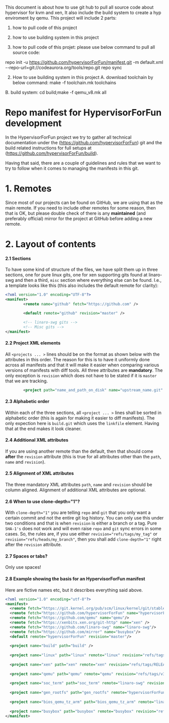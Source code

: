 This document is about how to use git hub to pull all source code about hypervisor for kvm and xen,
It also include the build system to create a hyp enviroment by qemu. This project will include 2 parts:
1. how to pull code of this project
2. how to use building system in this project

1. how to pull code of this projet:
please use below command to pull all source code:

repo init -u https://github.com/hypervisorForFun/manifest.git -m default.xml --repo-url=git://codeaurora.org/tools/repo.git
repo sync

2. How to use building system in this project
A. download toolchain by below command:
   make -f toolchain.mk toolchains
   
B. build system:
   cd build;make -f qemu_v8.mk all



# Repo manifest for HypervisorForFun development

In the HypervisorForFun project we try to gather all technical documentation under the
(https://github.com/hypervisorForFun) git and the build related
instructions for full setups at (https://github.com/hypervisorForFun/build).

Having that said, there are a couple of guidelines and rules that we want to
try to follow when it comes to managing the manifests in this git.

# 1. Remotes
Since most of our projects can be found on GitHub, we are using that as the main
remote. If you need to include other remotes for some reason, then that is OK,
but please double check of there is any **maintained** (and preferably
official) mirror for the project at GitHub before adding a new remote.

# 2. Layout of contents
#### 2.1 Sections
To have some kind of structure of the files, we have split them up in three
sections, one for pure linux gits, one for xen supporting gits found at
linaro-swg and then a third, `misc` section where everything else can be found.
I.e., a template looks like this (this also includes the default remote for
clarity):
```xml
<?xml version="1.0" encoding="UTF-8"?>
<manifest>
        <remote name="github" fetch="https://github.com" />

        <default remote="github" revision="master" />

        <!-- linaro-swg gits -->
        <!-- Misc gits -->
</manifest>
```

#### 2.2 Project XML elements
All `<projects ... >` lines should be on the format as shown below with the
attributes in this order. The reason for this is to have it uniformly done
across all manifests and that it will make it easier when comparing various
versions of manifests with diff tools. All three attributes are **mandatory**.
The only exception is `revision` which does not have to be stated if it is
`master` that we are tracking.

```xml
        <project path="name_and_path_on_disk" name="upstream_name.git" revision="git_revsion" />
```
#### 2.3 Alphabetic order
Within each of the three sections, all `<project ... >` lines shall be sorted in
alphabetic order (this is again for making it easier to diff manifests). The
only expection here is `build.git` which uses the `linkfile` element. Having
that at the end makes it look cleaner.

#### 2.4 Additional XML attributes
If you are using another remote than the default, then that should come
**after** the `revision` attribute (this is true for all attributes other than
the `path`, `name` and `revision`).

#### 2.5 Alignment of XML attributes
The three mandatory XML attributes `path`, `name` and `revision` should be
column aligned. Alignment of additional XML attributes are optional.

#### 2.6 When to use clone-depth="1"?
With `clone-depth="1"` you are telling `repo` and `git` that you only want a
certain commit and not the entire git log history. You can only use this under
two conditions and that is when `revision` is either a branch or a tag. Pure
`SHA-1's` does not work and will even raise `repo` and `git` sync errors in
some cases. So, the rules are, if you use either `revision="refs/tags/my_tag"`
or `revision="refs/heads/my_branch"`, then you shall add `clone-depth="1"` right
after the `revision` attribute.

#### 2.7 Spaces or tabs?
Only use spaces!

#### 2.8 Example showing the basis for an HypervisorForFun manifest
Here are fictive names etc, but it describes everything said above.
```xml
<?xml version="1.0" encoding="utf-8"?>
<manifest>
  <remote fetch="https://git.kernel.org/pub/scm/linux/kernel/git/stable" name="linux"/>
  <remote fetch="https://github.com/hypervisorForFun" name="hypervisorForFun"/>
  <remote fetch="https://github.com/qemu" name="qemu"/>
  <remote fetch="https://xenbits.xen.org/git-http" name="xen" />
  <remote fetch="https://github.com/linaro-swg" name="linaro-swg"/>
  <remote fetch="https://github.com/mirror" name="busybox"/>
  <default remote="hypervisorForFun" revision="master"/>
  
  <project name="build" path="build" />
  
  <project name="linux" path="linux" remote="linux" revision="refs/tags/v4.19.16" />
  
  <project name="xen" path="xen" remote="xen" revision="refs/tags/RELEASE-4.11.1" />
  
  <project name="qemu" path="qemu" remote="qemu" revision="refs/tags/v3.0.0" />
  
  <project name="soc_term" path="soc_term" remote="linaro-swg" revision="5493a6e7c264536f5ca63fe7511e5eed991e4f20"/>
  
  <project name="gen_rootfs" path="gen_rootfs" remote="hypervisorForFun" revision="refs/tags/v1.0"/>
  
  <project name="bios_qemu_tz_arm" path="bios_qemu_tz_arm" remote="linaro-swg" revision="0271acbfa81d93e64c2fdd6ae8b0be14a8c45719"/>
  
  <project name="busybox" path="busybox" remote="busybox" revision="refs/tags/1_29_0"/>
</manifest>

```
